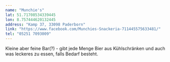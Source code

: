 ```yaml
---
name: "Munchie's"
lat: 51.71708534339445
lon: 8.757444620132445
address: "Kamp 37, 33098 Paderborn"
link: "https://www.facebook.com/Munchies-Snackeria-711445575633481/"
tel: "05251 7093009"
---
```

Kleine aber feine Bar(?) - gibt jede Menge Bier aus Kühlschränken und auch was leckeres zu essen, falls Bedarf besteht.
